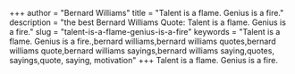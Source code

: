 +++
author = "Bernard Williams"
title = "Talent is a flame. Genius is a fire."
description = "the best Bernard Williams Quote: Talent is a flame. Genius is a fire."
slug = "talent-is-a-flame-genius-is-a-fire"
keywords = "Talent is a flame. Genius is a fire.,bernard williams,bernard williams quotes,bernard williams quote,bernard williams sayings,bernard williams saying,quotes, sayings,quote, saying, motivation"
+++
Talent is a flame. Genius is a fire.
